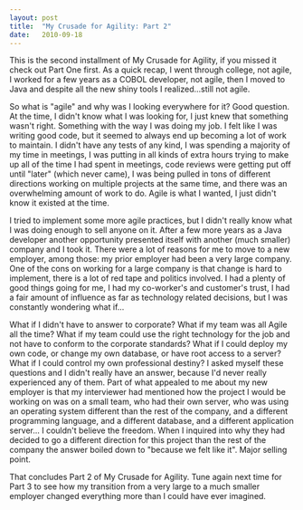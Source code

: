 ```yaml
---
layout: post
title:  "My Crusade for Agility: Part 2"
date:   2010-09-18
---
```


This is the second installment of My Crusade for Agility, if you missed it
check out Part One first.  As a quick recap, I went through college, not agile,
I worked for a few years as a COBOL developer, not agile, then I moved to Java
and despite all the new shiny tools I realized...still not agile.


So what is "agile" and why was I looking everywhere for it? Good question. At
the time, I didn't know what I was looking for, I just knew that something
wasn't right. Something with the way I was doing my job. I felt like I was
writing good code, but it seemed to always end up becoming a lot of work to
maintain. I didn't have any tests of any kind, I was spending a majority of my
time in meetings, I was putting in all kinds of extra hours trying to make up
all of the time I had spent in meetings, code reviews were getting put off until
"later" (which never came), I was being pulled in tons of different directions
working on multiple projects at the same time, and there was an overwhelming
amount of work to do. Agile is what I wanted, I just didn't know it existed at
the time.


I tried to implement some more agile practices, but I didn't really know what I
was doing enough to sell anyone on it. After a few more years as a Java developer
another opportunity presented itself with another (much smaller) company and I
took it. There were a lot of reasons for me to move to a new employer, among
those: my prior employer had been a very large company. One of the cons on
working for a large company is that change is hard to implement, there is a lot
of red tape and politics involved. I had a plenty of good things going for me,
I had my co-worker's and customer's trust, I had a fair amount of influence as
far as technology related decisions, but I was constantly wondering what if...


What if I didn't have to answer to corporate? What if my team was all Agile all
the time? What if my team could use the right technology for the job and not
have to conform to the corporate standards? What if I could deploy my own code,
or change my own database, or have root access to a server? What if I could
control my own professional destiny?
I asked myself these questions and I didn't really have an answer, because I'd
never really experienced any of them. Part of what appealed to me about my new
employer is that my interviewer had mentioned how the project I would be working
on was on a small team, who had their own server, who was using an operating
system different than the rest of the company, and a different programming
language, and a different database, and a different application server... I
couldn't believe the freedom. When I inquired into why they had decided to go a
different direction for this project than the rest of the company the answer
boiled down to "because we felt like it". Major selling point.


That concludes Part 2 of My Crusade for Agility. Tune again next time for Part 3
to see how my transition from a very large to a much smaller employer changed
everything more than I could have ever imagined.
